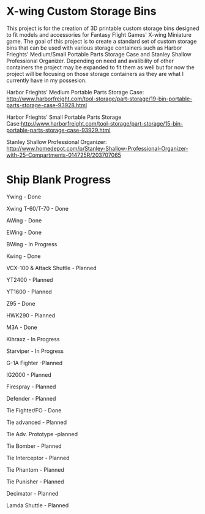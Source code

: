 ﻿# X-wing Custom Storage Bins

This project is for the creation of 3D printable custom storage bins designed to fit models and accessories for Fantasy Flight Games' X-wing Miniature game. The goal of this project is to create a standard set of custom storage bins that can be used with various storage containers such as Harbor Frieghts' Medium/Small Portable Parts Storage Case and Stanley Shallow Professional Organizer. Depending on need and avalibility of other containers the project may be expanded to fit them as well but for now the project will be focusing on those storage containers as they are what I currently have in my possesion.


Harbor Frieghts' Medium Portable Parts Storage Case: http://www.harborfreight.com/tool-storage/part-storage/19-bin-portable-parts-storage-case-93928.html

Harbor Frieghts' Small Portable Parts Storage Case:http://www.harborfreight.com/tool-storage/part-storage/15-bin-portable-parts-storage-case-93929.html

Stanley Shallow Professional Organizer: http://www.homedepot.com/p/Stanley-Shallow-Professional-Organizer-with-25-Compartments-014725R/203707065

# Ship Blank Progress

Y­wing - Done

X­wing T-60/T-70 - Done

A­Wing - Done

E­Wing - Done

B­Wing - In Progress

K­wing - Done

VCX-100 & Attack Shuttle - Planned

YT­2400 - Planned

YT­1600 - Planned

Z­95 - Done

HWK­290 - Planned

M­3A - Done

Kihraxz - In Progress

Starviper - In Progress 

G-1A Fighter -Planned

IG­2000 - Planned

Firespray - Planned

Defender - Planned

Tie Fighter/FO - Done

Tie advanced - Planned

Tie Adv. Prototype -planned

Tie Bomber - Planned

Tie Interceptor - Planned

Tie Phantom - Planned

Tie Punisher - Planned

Decimator - Planned

Lamda Shuttle - Planned


